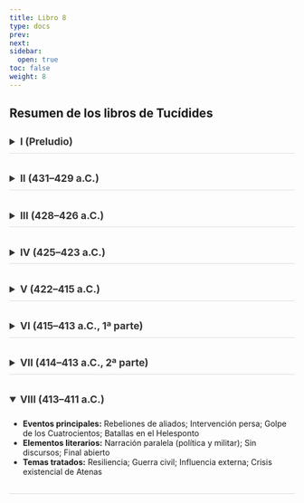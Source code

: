 ```yaml
---
title: Libro 8
type: docs
prev: 
next: 
sidebar:
  open: true
toc: false
weight: 8
---
```


<style>
 /* Acordeones minimalistas con animación, sin flechas */

/* Contenedor del details */
details {
  overflow: hidden;
  transition: max-height 0.6s ease, padding 0.4s ease;
  max-height: 2.8rem; /* altura inicial cerrada */
  border-bottom: 1px solid #ddd;
  margin-bottom: 1.5rem;
}

/* Cuando está abierto */
details[open] {
  max-height: 1000px; /* suficiente para expandir contenido */
  padding-bottom: 1rem;
}

/* Estilo del título (summary) */
summary {
  font-weight: 600;
  font-size: 1.1rem;
  cursor: pointer;
  padding: 0.6rem 0;
  color: #333;
  transition: color 0.3s ease, padding-left 0.3s ease;
}

/* Efecto hover en el título */
summary:hover {
  color: #007acc;
  padding-left: 0.5rem;
}

/* Opcional: eliminar triángulo nativo (compatibilidad) */
summary::-webkit-details-marker {
  display: none;
}

</style>

## Resumen de los libros de Tucídides

<details>
<summary><strong>I (Preludio)</strong></summary>
<ul>
<li><strong>Eventos principales:</strong> Antecedentes míticos y <em>Arqueología</em>; Conflictos de Córcira y Potidea; Congreso de Esparta; Preparativos para la guerra (432–431 a.C.)</li>
<li><strong>Elementos literarios:</strong> Digresiones; Pentecontecia; Discursos programáticos; Declaración de método histórico</li>
<li><strong>Temas tratados:</strong> Causa profunda de la guerra; Tensión entre poder y justicia; Fundación de la historiografía crítica; Ascenso del imperialismo ateniense</li>
</ul>
</details>

<details>
<summary><strong>II (431–429 a.C.)</strong></summary>
<ul>
<li><strong>Eventos principales:</strong> Inicio de la guerra; Invasiones del Ática; Defensa tras los muros; Peste en Atenas; Muerte de Pericles; Asedio de Platea; Batallas navales en Naupacto</li>
<li><strong>Elementos literarios:</strong> Funeral de Pericles; Descripciones vívidas de la peste; Estructura anular verano/invierno</li>
<li><strong>Temas tratados:</strong> Democracia idealizada vs. crisis social; Liderazgo racional vs. masas emocionales; Impacto de la <em>týche</em>; Miedo y superstición</li>
</ul>
</details>

<details>
<summary><strong>III (428–426 a.C.)</strong></summary>
<ul>
<li><strong>Eventos principales:</strong> Revuelta de Mitilene; Debate sobre castigo; Caída de Platea; Guerra civil en Córcira; Terremotos y peste</li>
<li><strong>Elementos literarios:</strong> Debate Cleón–Diódoto; Digresión sobre <em>stasis</em>; Contrastes dramáticos Platea vs. Mitilene</li>
<li><strong>Temas tratados:</strong> Justicia vs. conveniencia; Corrupción moral en guerras civiles; Odio político; Clemencia vs. severidad</li>
</ul>
</details>

<details>
<summary><strong>IV (425–423 a.C.)</strong></summary>
<ul>
<li><strong>Eventos principales:</strong> Victoria en Pilos–Esfacteria; Campañas en Sicilia y Tracia; Batalla de Délion; Tregua de un año</li>
<li><strong>Elementos literarios:</strong> Narrativa bélica intensa; Discurso de embajadores; Paralelismos entre líderes; Ritmo acelerado</li>
<li><strong>Temas tratados:</strong> Fortuna en la guerra; Cansancio bélico; Liderazgo carismático</li>
</ul>
</details>

<details>
<summary><strong>V (422–415 a.C.)</strong></summary>
<ul>
<li><strong>Eventos principales:</strong> Batalla de Anfípolis; Paz de Nicias; Guerra fría; Ruptura y conquista de Melos</li>
<li><strong>Elementos literarios:</strong> Documento: tratado de paz; <em>Diálogo de Melos</em> dramatizado</li>
<li><strong>Temas tratados:</strong> Realismo político extremo; Hybris imperial; Diplomacia fallida</li>
</ul>
</details>

<details>
<summary><strong>VI (415–413 a.C., 1ª parte)</strong></summary>
<ul>
<li><strong>Eventos principales:</strong> Expedición a Sicilia; Debate Nicias–Alcibíades; Escándalo de las hermas; Asedio inicial de Siracusa</li>
<li><strong>Elementos literarios:</strong> Discursos estratégicos; Descripción épica de la partida; Intrigas políticas</li>
<li><strong>Temas tratados:</strong> Ambición expansionista; Prudencia vs. audacia; Influencia de líderes</li>
</ul>
</details>

<details>
<summary><strong>VII (414–413 a.C., 2ª parte)</strong></summary>
<ul>
<li><strong>Eventos principales:</strong> Batallas alrededor de Siracusa; Derrota naval; Retirada terrestre; Catástrofe final</li>
<li><strong>Elementos literarios:</strong> Narrativa trágica; Carta de Nicias; Descripción vívida del desastre</li>
<li><strong>Temas tratados:</strong> Castigo a la hybris; Superstición; Sufrimiento humano</li>
</ul>
</details>

<details open>
<summary><strong>VIII (413–411 a.C.)</strong></summary>
<ul>
<li><strong>Eventos principales:</strong> Rebeliones de aliados; Intervención persa; Golpe de los Cuatrocientos; Batallas en el Helesponto</li>
<li><strong>Elementos literarios:</strong> Narración paralela (política y militar); Sin discursos; Final abierto</li>
<li><strong>Temas tratados:</strong> Resiliencia; Guerra civil; Influencia externa; Crisis existencial de Atenas</li>
</ul>
</details>